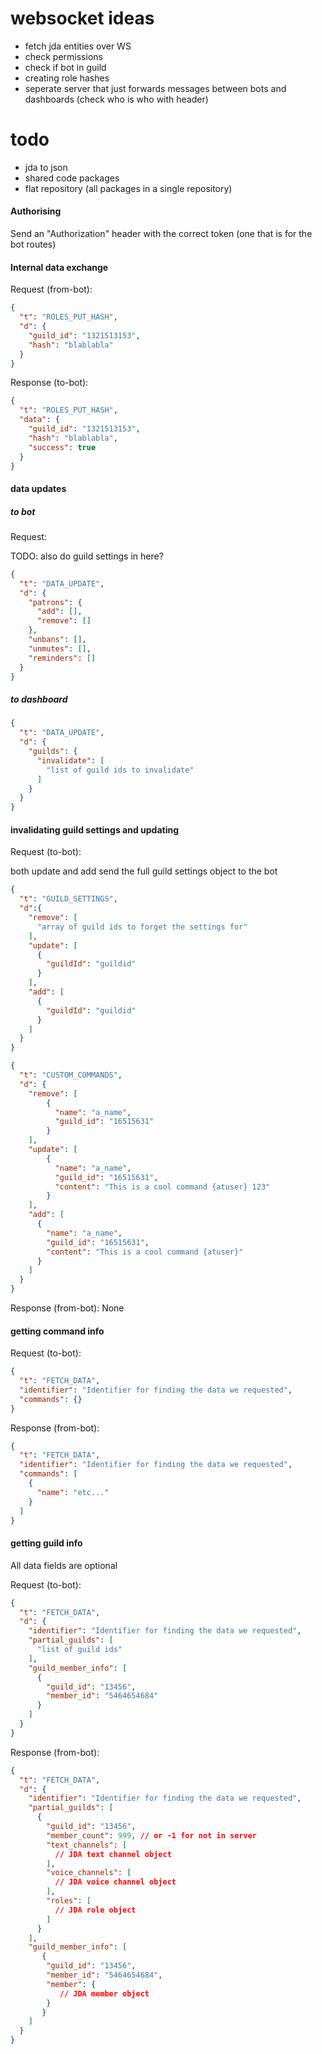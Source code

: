 # websocket ideas

- fetch jda entities over WS
- check permissions
- check if bot in guild
- creating role hashes
- seperate server that just forwards messages between bots and dashboards (check who is who with header)

# todo
- jda to json
- shared code packages
- flat repository (all packages in a single repository)

#### Authorising
Send an "Authorization" header with the correct token (one that is for the bot routes)


#### Internal data exchange
Request (from-bot):
```json
{
  "t": "ROLES_PUT_HASH",
  "d": {
    "guild_id": "1321513153",
    "hash": "blablabla"
  }
}
```
Response (to-bot):
```json
{
  "t": "ROLES_PUT_HASH",
  "data": {
    "guild_id": "1321513153",
    "hash": "blablabla",
    "success": true 
  }
}
```

#### data updates
##### to bot
Request:

TODO: also do guild settings in here? 
```json
{
  "t": "DATA_UPDATE",
  "d": {
    "patrons": {
      "add": [],
      "remove": []
    },
    "unbans": [],
    "unmutes": [],
    "reminders": []
  }
}
```

##### to dashboard
```json
{
  "t": "DATA_UPDATE",
  "d": {
    "guilds": {
      "invalidate": [
        "list of guild ids to invalidate"
      ]
    }
  }
}
```

#### invalidating guild settings and updating
Request (to-bot):

both update and add send the full guild settings object to the bot
```json
{
  "t": "GUILD_SETTINGS",
  "d":{
    "remove": [
      "array of guild ids to forget the settings for"
    ],
    "update": [
      {
        "guildId": "guildid"
      }
    ],
    "add": [
      {
        "guildId": "guildid"
      }
    ]
  } 
}
```
```json
{
  "t": "CUSTOM_COMMANDS",
  "d": {
    "remove": [
        {
          "name": "a_name",
          "guild_id": "16515631"
        }
    ],
    "update": [
        {
          "name": "a_name",
          "guild_id": "16515631",
          "content": "This is a cool command {atuser} 123"
        }
    ],
    "add": [
      {
        "name": "a_name",
        "guild_id": "16515631",
        "content": "This is a cool command {atuser}"
      }
    ]
  }
}
```
Response (from-bot): None

#### getting command info
Request (to-bot):
```json
{
  "t": "FETCH_DATA",
  "identifier": "Identifier for finding the data we requested",
  "commands": {}
}
```
Response (from-bot):
```json
{
  "t": "FETCH_DATA",
  "identifier": "Identifier for finding the data we requested",
  "commands": [
    {
      "name": "etc..."
    }
  ]
}
```

#### getting guild info
All data fields are optional

Request (to-bot):
```json
{
  "t": "FETCH_DATA",
  "d": {
    "identifier": "Identifier for finding the data we requested",
    "partial_guilds": [
      "list of guild ids"
    ],
    "guild_member_info": [
      {
        "guild_id": "13456",
        "member_id": "5464654684"
      }
    ]
  }
}
```
Response (from-bot):
```json
{
  "t": "FETCH_DATA",
  "d": {
    "identifier": "Identifier for finding the data we requested",
    "partial_guilds": [
      {
        "guild_id": "13456",
        "member_count": 999, // or -1 for not in server
        "text_channels": [
          // JDA text channel object
        ],
        "voice_channels": [
          // JDA voice channel object
        ],
        "roles": [
          // JDA role object
        ]
      }
    ],
    "guild_member_info": [
       {
        "guild_id": "13456",
        "member_id": "5464654684",
        "member": {
           // JDA member object
        }
       }
    ]
  }
}
```
